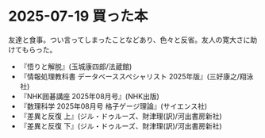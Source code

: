 # 2025-07-19 買った本
友達と食事。つい言ってしまったことなどあり、色々と反省。友人の寛大さに助けてもらった。

- 『悟りと解脱』(玉城康四郎/法蔵館)
- 『情報処理教科書 データベーススペシャリスト 2025年版』(三好康之/翔泳社)
- 『NHK囲碁講座 2025年08月号』(NHK出版)
- 『数理科学 2025年08月号 格子ゲージ理論』(サイエンス社)
- 『差異と反復 上』(ジル・ドゥルーズ、財津理(訳)/河出書房新社)
- 『差異と反復 下』(ジル・ドゥルーズ、財津理(訳)/河出書房新社)
